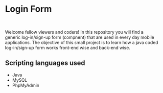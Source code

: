 <h1 class=centered>Login Form</h1>
<br>
<p>Welcome fellow viewers and coders! In this repository you will find a generic log-in/sign-up form (compnent) that are used in every day mobile applications. The objective of this small project is to learn how a java coded log-in/sign-up form works  front-end wise and back-end wise.</p>

<h2>Scripting languages used</h2>
<ul>
  <li>Java</li>
  <li>MySQL</li>
  <li>PhpMyAdmin</li>
</ul>
